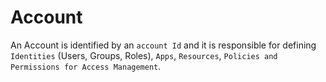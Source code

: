 # Account

An Account is identified by an `account Id` and it is responsible for defining `Identities` (Users, Groups, Roles), `Apps`, `Resources`, `Policies and Permissions for Access Management`.
